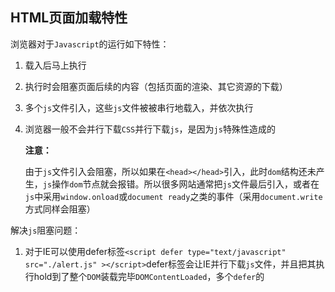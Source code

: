 ## HTML页面加载特性

浏览器对于`Javascript`的运行如下特性：

1. 载入后马上执行

2. 执行时会阻塞页面后续的内容（包括页面的渲染、其它资源的下载）

3. 多个`js`文件引入，这些`js`文件被被串行地载入，并依次执行

4. 浏览器一般不会并行下载`CSS`并行下载`js`，是因为`js`特殊性造成的

   **注意：**

   由于`js`文件引入会阻塞，所以如果在`<head></head>`引入，此时`dom`结构还未产生，`js`操作`dom`节点就会报错。所以很多网站通常把`js`文件最后引入，或者在`js`中采用`window.onload`或`document ready`之类的事件（采用`document.write`方式同样会阻塞）

解决`js`阻塞问题：

1. 对于IE可以使用defer标签`<script defer type="text/javascript" src="./alert.js" ></script>`defer标签会让IE并行下载`js`文件，并且把其执行hold到了整个`DOM`装载完毕`DOMContentLoaded`，多个`defer`的<script>在执行时也会按照其出现的顺序来运行。最重要的是<script>被加上defer后，其不会阻塞后续`DOM`的的渲染。defer只是IE专用

2. `HTML5`中可以使用`async`，但是`async`加载后`js`还是会立马执行，所以很难控制

3. 动态创建`DOM`这是一般框架使用的方式

   ```js
   function loadjs(script_filename) {
       var script = document.createElement('script');
       script.setAttribute('type', 'text/javascript');
       script.setAttribute('src', script_filename);
       script.setAttribute('id', 'coolshell_script_id');
       script_id = document.getElementById('coolshell_script_id');
       if(script_id){
           document.getElementsByTagName('head')[0].removeChild(script_id);
       }
       document.getElementsByTagName('head')[0].appendChild(script);
   }
   var script = 'https://coolshell.cn/asyncjs/alert.js';
   loadjs(script);
   /* 也可以使用如下方式动态加载，即需要的时候执行上面的方法 */
   window.load = loadjs("https://coolshell.cn/asyncjs/alert.js")
   <p style="cursor: pointer" onclick="LoadJS()">Click to load alert.js </p>
   
   ```

   